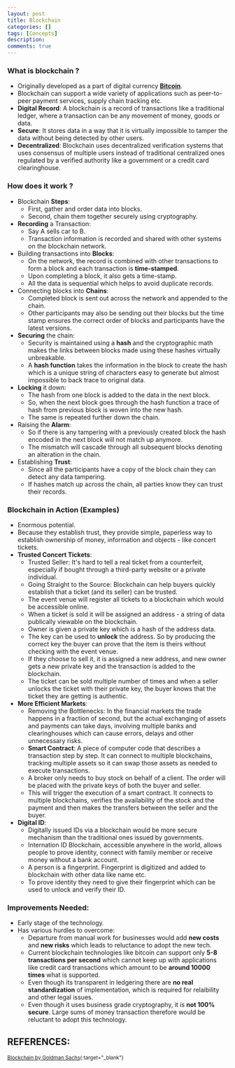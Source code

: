 ```yaml
---
layout: post
title: Blockchain
categories: []
tags: [Concepts]
description:
comments: true
---
```


### What is **blockchain** ?
* Originally developed as a part of digital currency [**Bitcoin**](https://bitcoin.org/).
* Blockchain can support a wide variety of applications such as peer-to-peer payment services, supply chain tracking etc.
* **Digital Record**: A blockchain is a record of transactions like a traditional ledger, where a transaction can be any movement of money, goods or data.
* **Secure**: It stores data in a way that it is virtually impossible to tamper the data without being detected by other users.
* **Decentralized**: Blockchain uses decentralized verification systems that uses consensus of multiple users instead of traditional centralized ones regulated by a verified authority like a government or a credit card clearinghouse.

### How does it work ?
* Blockchain **Steps**:
  * First, gather and order data into blocks.
  * Second, chain them together securely using cryptography.
* **Recording** a Transaction:
  * Say A sells car to B. 
  * Transaction information is recorded and shared with other systems on the blockchain network.
* Building transactions into **Blocks**:
  * On the network, the record is combined with other transactions to form a block and each transaction is **time-stamped**.
  * Upon completing a block, it also gets a time-stamp.
  * All the data is sequential which helps to avoid duplicate records.
* Connecting blocks into **Chains**:
  * Completed block is sent out across the network and appended to the chain.
  * Other participants may also be sending out their blocks but the time stamp ensures the correct order of blocks and participants have the latest versions.
* **Securing** the chain:
  * Security is maintained using a **hash** and the cryptographic math makes the links between blocks made using these hashes virtually unbreakable.
  * A **hash function** takes the information in the block to create the hash which is a unique string of characters easy to generate but almost impossible to back trace to original data.
* **Locking** it down:
  * The hash from one block is added to the data in the next block.
  * So, when the next block goes through the hash function a trace of hash from previous block is woven into the new hash.
  * The same is repeated further down the chain.
* Raising the **Alarm**:
  * So if there is any tampering with a previously created block the hash encoded in the next block will not match up anymore.
  * The mismatch will cascade through all subsequent blocks denoting an alteration in the chain.
* Establishing **Trust**:
  * Since all the participants have a copy of the block chain they can detect any data tampering.
  * If hashes match up across the chain, all parties know they can trust their records.

### Blockchain in Action (Examples)
* Enormous potential.
* Because they establish trust, they provide simple, paperless way to establish ownership of money, information and objects - like concert tickets.
* **Trusted Concert Tickets**:
  * Trusted Seller: It's hard to tell a real ticket from a counterfeit, especially if bought through a third-party website or a private individual.
  * Going Straight to the Source: Blockchain can help buyers quickly establish that a ticket (and its seller) can be trusted.
  * The event venue will register all tickets to a blockchain which would be accessible online.
  * When a ticket is sold it will be assigned an address - a string of data publically viewable on the blockchain.
  * Owner is given a private key which is a hash of the address data.
  * The key can be used to **unlock** the address. So by producing the correct key the buyer can prove that the item is theirs without checking with the event venue.
  * If they choose to sell it, it is assigned a new address, and new owner gets a new private key and the transaction is added to the blockchain.
  * The ticket can be sold multiple number of times and when a seller unlocks the ticket with their private key, the buyer knows that the ticket they are getting is authentic.
* **More Efficient Markets**:
  * Removing the Bottlenecks: In the financial markets the trade happens in a fraction of second, but the actual exchanging of assets and payments can take days, involving multiple banks and clearinghouses which can cause errors, delays and other unnecessary risks.
  * **Smart Contract**: A piece of computer code that describes a transaction step by step. It can connect to multiple blockchains, tracking multiple assets so it can swap those assets as needed to execute transactions.
  * A broker only needs to buy stock on behalf of a client. The order will be placed with the private keys of both the buyer and seller.
  * This will trigger the execution of a smart contract. It connects to multiple blockchains, verifies the availability of the stock and the payment and then makes the transfers between the seller and the buyer.
* **Digital ID**:
  * Digitally issued IDs via a blockchain would be more secure mechanism than the traditional ones issued by governments.
  * Internation ID Blockchain, accessible anywhere in the world, allows people to prove identity, connect with family member or receive money without a bank account.
  * A person is a fingerprint. Fingerprint is digitized and added to blockchain with other data like name etc.
  * To prove identity they need to give their fingerprint which can be used to unlock and verify their ID.

### Improvements Needed:
* Early stage of the technology.
* Has various hurdles to overcome:
  * Departure from manual work for businesses would add **new costs** and **new risks** which leads to reluctance to adopt the new tech.
  * Current blockchain technologies like bitcoin can support only **5-8 transactions per second** which cannot keep up with applications like credit card transactions which amount to be **around 10000 times** what is supported.
  * Even though its transparent in ledgering there are **no real standardization** of implementation, which is required for relaibility and other legal issues.
  * Even though it uses business grade cryptography, it is **not 100% secure**. Large sums of money transaction therefore would be reluctant to adopt this technology.

## REFERENCES:

<small>[Blockchain by Goldman Sachs](http://www.goldmansachs.com/our-thinking/pages/blockchain/){:target="_blank"}</small>
